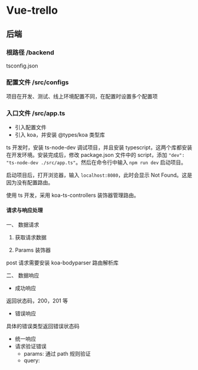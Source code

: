 # Vue-trello

## 后端

### 根路径 /backend

tsconfig.json

### 配置文件 /src/configs

项目在开发、测试、线上环境配置不同，在配置时设置多个配置项

### 入口文件 /src/app.ts

- 引入配置文件
- 引入 koa，并安装 @types/koa 类型库

ts 开发时，安装 ts-node-dev 调试项目，并且安装 typescript，这两个库都安装在开发环境。安装完成后，修改 package.json 文件中的 script，添加 `"dev": "ts-node-dev ./src/app.ts"`。然后在命令行中输入 `npm run dev` 启动项目。

启动项目后，打开浏览器，输入 `localhost:8080`，此时会显示 Not Found。这是因为没有配置路由。

使用 ts 开发，采用 koa-ts-controllers 装饰器管理路由。

#### 请求与响应处理

一、 数据请求

1. 获取请求数据

2. Params 装饰器

post 请求需要安装 koa-bodyparser 路由解析库

二、 数据响应

- 成功响应

返回状态码，200，201 等

- 错误响应

具体的错误类型返回错误状态码

  - 统一响应
  - 请求验证错误
    - params: 通过 path 规则验证
    - query:
